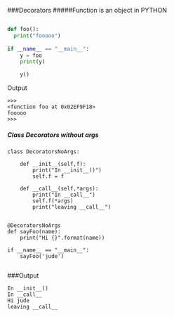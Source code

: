 ###Decorators
#####Function is an object in PYTHON
``` python

def foo():
  print("fooooo")
  
if __name__ == "__main__":
    y = foo
    print(y)

    y()

```
Output
```
>>> 
<function foo at 0x02EF9F18>
fooooo
>>> 
```

##### Class Decorators without args
```
class DecoratorsNoArgs:

    def __init__(self,f):
        print("In __init__()")
        self.f = f

    def __call__(self,*args):
        print("In __call__")
        self.f(*args)
        print("leaving __call__")


@DecoratorsNoArgs
def sayFoo(name):
    print("Hi {}".format(name))

if __name__ == "__main__":
    sayFoo('jude')


```
###Output
```
In __init__()
In __call__
Hi jude
leaving __call__


```
